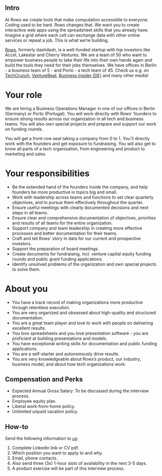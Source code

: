 ## Intro
At Rows we create tools that make computation accessible to everyone.
Coding used to be hard. Rows changes that. We want you to create interactive web apps using the spreadsheet skills that you already have. Imagine a grid where each cell can exchange data with other online services or repeat a job. This is what we’re building.

[Rows](https://rows.com/), formerly dashdash, is a well-funded startup with top investors like Accel, Lakestar and Cherry Ventures. We are a team of 50 who want to empower business people to take their life into their own hands again and build the tools they need for their jobs themselves. We have offices in Berlin - a business team of 5 - and Porto - a tech team of 45. Check us e.g. on [TechCrunch](https://tcrn.ch/3dEhNKD), [VentureBeat](https://venturebeat.com/2021/02/23/rows-raises-16-million-and-launches-next-gen-spreadsheets-with-built-in-data-integrations/), [Business Insider (DE)](https://www.businessinsider.de/gruenderszene/rows-excel-konkurrent-finanzierung/) and many other media!

# Your role

We are hiring a Business Operations Manager in one of our offices in Berlin (Germany) or Porto (Portugal). You will work directly with Rows' founders to ensure strong results across our organization in all tech and business teams. You will also own special projects and prepare and support our work on funding rounds.

You will get a front-row seat taking a company from 0 to 1. You'll directly work with the founders and get exposure to fundraising. You will also get to know all parts of a tech organization, from engineering and product to marketing and sales. 

# Your responsibilities

* Be the extended hand of the founders inside the company, and help founders be more productive in topics big and small.
* Work with leadership across teams and functions to set clear quarterly objectives, and to pursue them effectively throughout the quarter.
* Ensure useful meetings with clearly documented decisions and next steps in all teams.
* Ensure clear and comprehensive documentation of objectives, priorities and results of all teams for the entire organization.
* Support company and team leadership in creating more effective processes and better documentation for their teams.
* Craft and tell Rows' story in data for our current and prospective investors.
* Support the preparation of board meetings.
* Create documents for fundraising, incl. venture capital equity funding rounds and public grant funding applications.
* Identify unsolved problems of the organization and own special projects to solve them.

# About you
 
* You have a track record of making organizations more productive through relentless execution.
* You are very organized and obsessed about high-quality and structured documentation.
* You are a great team player and love to work with people on delivering excellent results.
* You *love* spreadsheets and you love presentation software - you are proficient at building presentations and models.
* You have exceptional writing skills for documentation and public funding applications. 
* You are a self-starter and autonomously drive results.
* You are very knowledgeable about Rows’s product, our industry, business model, and about how tech organizations work.

## Compensation and Perks
- Expected Annual Gross Salary: To be discussed during the interview process.
- Employee equity plan.
- Liberal work-from-home policy.
- Unlimited unpaid vacation policy.

## How-to
Send the following information to [us](mailto:join@rows.com):
1. Complete Linkedin link or CV pdf.
1. Which position you want to apply to and why.
1. Email, phone contacts.
1. Also send three (3x) 1-hour slots of availability in the next 3-5 days.
1. A product exercise will be part of this interview process.
